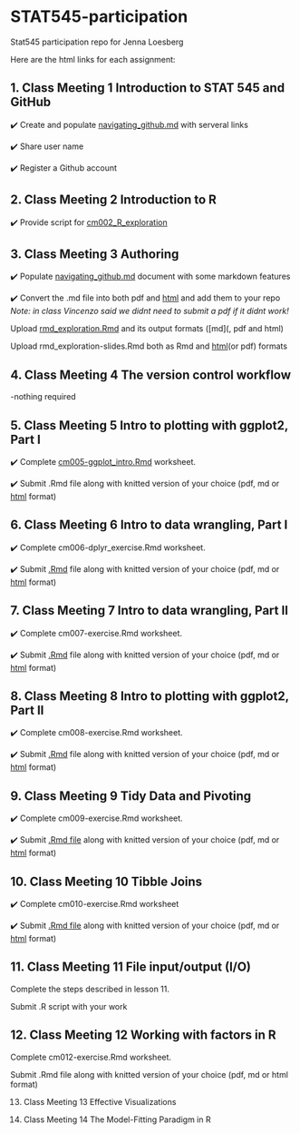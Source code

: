# STAT545-participation


Stat545 participation repo for Jenna Loesberg

Here are the html links for each assignment:

## 1. __Class Meeting 1__ Introduction to STAT 545 and GitHub

:heavy_check_mark: Create and populate [navigating_github.md](https://github.com/jloesberg/STAT545-participation/blob/master/weeks1_2/navigating_github.md) with serveral links

:heavy_check_mark: Share user name

:heavy_check_mark: Register a Github account

## 2. __Class Meeting 2__ Introduction to R

:heavy_check_mark: Provide script for [cm002_R_exploration](https://github.com/jloesberg/STAT545-participation/blob/master/weeks1_2/class2_R_exploration.R)

## 3. __Class Meeting 3__ Authoring

:heavy_check_mark: Populate [navigating_github.md](https://jloesberg.github.io/STAT545-participation/weeks1_2/navigating_github.html) document with some markdown features

:heavy_check_mark: Convert the .md file into both pdf and [html](https://jloesberg.github.io/STAT545-participation/weeks1_2/navigating_github.md) and add them to your repo
   _Note: in class Vincenzo said we didnt need to submit a pdf if it didnt work!_
   
Upload [rmd_exploration.Rmd](https://github.com/jloesberg/STAT545-participation/blob/master/weeks1_2/rmd_exploration.Rmd) and its output formats ([md](, pdf and html)

Upload rmd_exploration-slides.Rmd both as Rmd and [html](https://jloesberg.github.io/STAT545-participation/weeks1_2/rmd_exploration_slides.html)(or pdf) formats

## 4. __Class Meeting 4__ The version control workflow

-nothing required

## 5. __Class Meeting 5__ Intro to plotting with ggplot2, Part I

:heavy_check_mark: Complete [cm005-ggplot_intro.Rmd](https://github.com/jloesberg/STAT545-participation/blob/master/week3/jl005-exercise.Rmd) worksheet. 

:heavy_check_mark: Submit .Rmd file along with knitted version of your choice (pdf, md or [html](https://jloesberg.github.io/STAT545-participation/week3/jl005-exercise.html) format)

## 6. __Class Meeting 6__ Intro to data wrangling, Part I

:heavy_check_mark: Complete cm006-dplyr_exercise.Rmd worksheet.

:heavy_check_mark: Submit [.Rmd](https://github.com/jloesberg/STAT545-participation/blob/master/week3/jl006-exercise.Rmd) file along with knitted version of your choice (pdf, md or [html](https://jloesberg.github.io/STAT545-participation/week3/jl006-exercise.nb.html) format)

## 7. __Class Meeting 7__ Intro to data wrangling, Part II

:heavy_check_mark: Complete cm007-exercise.Rmd worksheet.

:heavy_check_mark: Submit [.Rmd](https://github.com/jloesberg/STAT545-participation/blob/master/week4/jl007_exercises.Rmd) file along with knitted version of your choice (pdf, md or [html](https://jloesberg.github.io/STAT545-participation/week4/jl007_exercises.html) format)

## 8. __Class Meeting 8__ Intro to plotting with ggplot2, Part II

:heavy_check_mark: Complete cm008-exercise.Rmd worksheet.

:heavy_check_mark: Submit [.Rmd](https://github.com/jloesberg/STAT545-participation/blob/master/week4/jl_008.Rmd) file along with knitted version of your choice (pdf, md or [html](https://jloesberg.github.io/STAT545-participation/week4/jl_008.html) format)

## 9. __Class Meeting 9__ Tidy Data and Pivoting

:heavy_check_mark: Complete cm009-exercise.Rmd worksheet. 

:heavy_check_mark: Submit [.Rmd file](https://github.com/jloesberg/STAT545-participation/blob/master/week5/jl009.Rmd) along with knitted version of your choice (pdf, md or [html](https://jloesberg.github.io/STAT545-participation/week5/jl009.nb.html) format)

## 10. __Class Meeting 10__ Tibble Joins

:heavy_check_mark: Complete cm010-exercise.Rmd worksheet

:heavy_check_mark: Submit [.Rmd file](https://github.com/jloesberg/STAT545-participation/blob/master/week5/jl010.Rmd) along with knitted version of your choice (pdf, md or [html](https://jloesberg.github.io/STAT545-participation/week5/jl010.html) format)

## 11. __Class Meeting 11__ File input/output (I/O)

Complete the steps described in lesson 11.

Submit .R script with your work

## 12. __Class Meeting 12__ Working with factors in R

Complete cm012-exercise.Rmd worksheet.

Submit .Rmd file along with knitted version of your choice (pdf, md or html format)

13. Class Meeting 13 Effective Visualizations

14. Class Meeting 14 The Model-Fitting Paradigm in R




